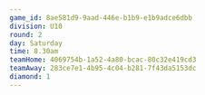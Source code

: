 ```yaml
---
game_id: 8ae581d9-9aad-446e-b1b9-e1b9adce6dbb
division: U10
round: 2
day: Saturday
time: 8.30am
teamHome: 4069754b-1a52-4a80-bcac-80c32e419cd3
teamAway: 283ce7e1-4b95-4c04-b281-7f43da5153dc
diamond: 1
---
```

